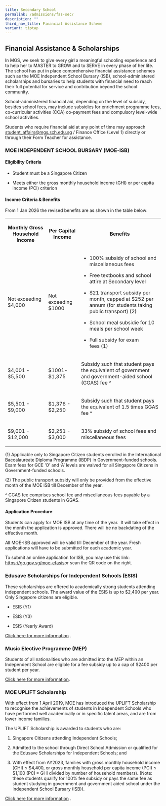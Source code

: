 ```yaml
---
title: Secondary School
permalink: /admissions/fas-sec/
description: ""
third_nav_title: Financial Assistance Scheme
variant: tiptap
---
```

<h2>Financial Assistance &amp; Scholarships</h2>
<p>In MGS, we seek to give every girl a meaningful schooling experience and
to help her to MASTER to GROW and to SERVE in every phase of her life.
The school has put in place comprehensive financial assistance schemes
such as the MOE Independent School Bursary (ISB), school-administered scholarships
and bursaries to help students with financial need to reach their full
potential for service and contribution beyond the school community.</p>
<p>School-administered financial aid, depending on the level of subsidy,
besides school fees, may include subsidies for enrichment programme fees,
co-curricular activities (CCA) co-payment fees and compulsory level-wide
school activities.</p>
<p>Students who require financial aid at any point of time may approach&nbsp;
<a href="mailto:student_affairs@mgs.sch.edu.sg" rel="noopener noreferrer nofollow" target="_blank">student_affairs@mgs.sch.edu.sg</a>&nbsp;/ Finance Office (Level 1) directly
or through their Form Teacher for assistance.</p>
<h3>MOE INDEPENDENT SCHOOL BURSARY (MOE-ISB)</h3>
<h4>Eligibility Criteria</h4>
<ul data-tight="true" class="tight">
<li>
<p>Student must be a Singapore Citizen</p>
</li>
<li>
<p>Meets either the gross monthly household income (GHI) or per capita income
(PCI) criterion</p>
</li>
</ul>
<h4>Income Criteria &amp; Benefits</h4>
<p>From 1 Jan 2026 the revised benefits are as shown in the table below:</p>
<table style="minWidth: 75px">
<colgroup>
<col>
<col>
<col>
</colgroup>
<tbody>
<tr>
<th rowspan="1" colspan="1">
<p>Monthly Gross Household Income</p>
</th>
<th rowspan="1" colspan="1">
<p>Per Capital Income</p>
</th>
<th rowspan="1" colspan="1">
<p>Benefits</p>
</th>
</tr>
<tr>
<td rowspan="1" colspan="1">
<p>Not exceeding
<br>$4,000</p>
</td>
<td rowspan="1" colspan="1">
<p>Not exceeding
<br>$1000</p>
</td>
<td rowspan="1" colspan="1">
<ul data-tight="true" class="tight">
<li>
<p>100% subsidy of school and miscellaneous fees</p>
</li>
<li>
<p>Free textbooks and school attire at Secondary level</p>
</li>
<li>
<p>$21 transport subsidy per month, capped at $252 per annum (for students
taking public transport)&nbsp;(2)</p>
</li>
<li>
<p>School meal subsidie for 10 meals per school week</p>
</li>
<li>
<p>Full subsidy for exam fees&nbsp;(1)</p>
</li>
</ul>
</td>
</tr>
<tr>
<td rowspan="1" colspan="1">
<p>$4,001 - $5,500</p>
</td>
<td rowspan="1" colspan="1">
<p>$1001- $1,375</p>
</td>
<td rowspan="1" colspan="1">
<p>Subsidy such that student pays the equivalent of government and government-aided
school (GGAS) fee ^</p>
</td>
</tr>
<tr>
<td rowspan="1" colspan="1">
<p>$5,501 - $9,000</p>
</td>
<td rowspan="1" colspan="1">
<p>$1,376 - $2,250</p>
</td>
<td rowspan="1" colspan="1">
<p>Subsidy such that student pays the equivalent of 1.5 times GGAS fee ^</p>
</td>
</tr>
<tr>
<td rowspan="1" colspan="1">
<p>$9,001 - $12,000</p>
</td>
<td rowspan="1" colspan="1">
<p>$2,251 - $3,000</p>
</td>
<td rowspan="1" colspan="1">
<p>33% subsidy of school fees and miscellaneous fees</p>
</td>
</tr>
</tbody>
</table>
<p>(1) Applicable only to Singapore Citizen students enrolled in the International
Baccalaureate Diploma Programme (IBDP) in Government-funded schools. Exam
fees for GCE ‘O’ and ‘A’ levels are waived for all Singapore Citizens in
Government-funded schools.</p>
<p>(2) The public transport subsidy will only be provided from the effective
month of the MOE ISB till December of the year.</p>
<p>^ GGAS fee comprises school fee and miscellaneous fees payable by a Singapore
Citizen students in GGAS.</p>
<h4>Application Procedure</h4>
<p>Students can apply for MOE ISB at any time of the year.&nbsp; It will
take effect in the month the application is approved. There will be no
backdating of the effective month.</p>
<p>All MOE-ISB approved will be valid till December of the year. Fresh applications
will have to be submitted for each academic year.</p>
<p>To submit an online application for ISB, you may use this link:&nbsp;
<a href="https://go.gov.sg/moe-efasis" rel="noopener noreferrer nofollow" target="_blank">https://go.gov.sg/moe-efasis</a>or scan the QR code on the right.</p>
<p></p>
<p></p>
<h3>Edusave Scholarships for Independent Schools (ESIS)</h3>
<p>These scholarships are offered to academically strong students attending
independent schools. The award value of the ESIS is up to $2,400 per year.
Only Singapore citizens are eligible.</p>
<ul data-tight="true" class="tight">
<li>
<p>ESIS (Y1)</p>
</li>
<li>
<p>ESIS (Y3)</p>
</li>
<li>
<p>ESIS (Yearly Award)</p>
</li>
</ul>
<p><a href="https://www.moe.gov.sg/financial-matters/awards-scholarships/edusave-scholarships-independent" rel="noopener noreferrer nofollow" target="_blank">Click here for more information</a>&nbsp;.</p>
<h3>Music Elective Programme (MEP)</h3>
<p>Students of all nationalities who are admitted into the MEP within an
Independent School are eligible for a fee subsidy up to a cap of $2400
per student per year.</p>
<p><a href="https://www.moe.gov.sg/education-in-sg/our-programmes/mep-sec/where-to-take-it#:~:text=MEP%20students%20do%20not%20need,of%20%242%2C400%20per%20student%20yearly." rel="noopener noreferrer nofollow" target="_blank">Click&nbsp;here&nbsp;for more information</a>.</p>
<h3>MOE UPLIFT Scholarship</h3>
<p>With effect from 1 April 2019, MOE has introduced the UPLIFT Scholarship
to recognise the achievements of students in Independent Schools who have
performed well academically or in specific talent areas, and are from lower
income families.</p>
<p>The UPLIFT Scholarship is awarded to students who are:</p>
<ol data-tight="true" class="tight">
<li>
<p>Singapore Citizens attending Independent Schools;</p>
</li>
<li>
<p>Admitted to the school through Direct School Admission or qualified for
the Edusave Scholarships for Independent Schools; and</p>
</li>
<li>
<p>With effect from AY2023, families with gross monthly household income
(GHI) ≤ $4,400, or gross monthly household per capita income (PCI) ≤ $1,100
(PCI = GHI divided by number of household members). (Note: these students
qualify for 100% fee subsidy or pays the same fee as student studying in
government and government aided school under the Independent School Bursary
(ISB)).</p>
</li>
</ol>
<p></p>
<p><a href="https://www.moe.gov.sg/financial-matters/awards-scholarships/uplift-scholarships" rel="noopener noreferrer nofollow" target="_blank">Click here for more information</a>&nbsp;.</p>